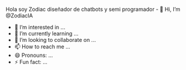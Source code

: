 Hola soy Zodiac diseñador de chatbots y semi programador - 👋 Hi, I’m @ZodiacIA
- 👀 I’m interested in ...
- 🌱 I’m currently learning ...
- 💞️ I’m looking to collaborate on ...
- 📫 How to reach me ...
- 😄 Pronouns: ...
- ⚡ Fun fact: ...

<!---
ZodiacIA/ZodiacIA is a ✨ special ✨ repository because its `README.md` (this file) appears on your GitHub profile.
You can click the Preview link to take a look at your changes.
--->
